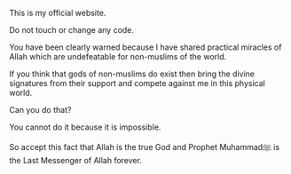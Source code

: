 This is my official website.

Do not touch or change any code.

You have been clearly warned because I have shared practical miracles of Allah which are undefeatable for non-muslims of the world.

If you think that gods of non-muslims do exist then bring the divine signatures from their support and compete against me in this physical world.

Can you do that?

You cannot do it because it is impossible.

So accept this fact that Allah is the true God and Prophet Muhammadﷺ is the Last Messenger of Allah forever.
